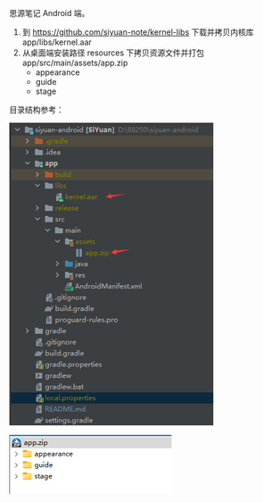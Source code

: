 思源笔记 Android 端。

1. 到 https://github.com/siyuan-note/kernel-libs 下载并拷贝内核库 app/libs/kernel.aar
2. 从桌面端安装路径 resources 下拷贝资源文件并打包 app/src/main/assets/app.zip
   * appearance
   * guide
   * stage

目录结构参考：

![project-tree](project-tree.png)

![app.zip](app-zip.png)